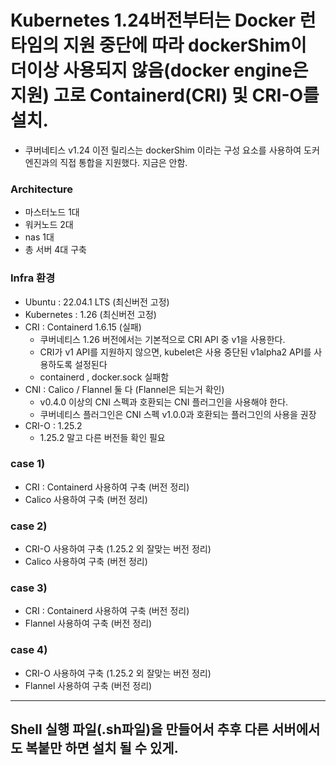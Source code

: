 # Kubernetes 1.24버전부터는 Docker 런타임의 지원 중단에 따라 dockerShim이 더이상 사용되지 않음(docker engine은 지원) 고로 Containerd(CRI) 및 CRI-O를 설치.
 * 쿠버네티스 v1.24 이전 릴리스는 dockerShim 이라는 구성 요소를 사용하여 도커 엔진과의 직접 통합을 지원했다. 지금은 안함.

### Architecture
  * 마스터노드 1대
  * 워커노드 2대
  * nas 1대
  * 총 서버 4대 구축

### Infra 환경
  * Ubuntu : 22.04.1 LTS (최신버전 고정)
  * Kubernetes : 1.26 (최신버전 고정)
  * CRI : Containerd 1.6.15  (실패)
    * 쿠버네티스 1.26 버전에서는 기본적으로 CRI API 중 v1을 사용한다. 
    * CRI가 v1 API를 지원하지 않으면, kubelet은 사용 중단된 v1alpha2 API를 사용하도록 설정된다
    * containerd , docker.sock 실패함
  * CNI : Calico / Flannel 둘 다 (Flannel은 되는거 확인)
    * v0.4.0 이상의 CNI 스펙과 호환되는 CNI 플러그인을 사용해야 한다. 
    * 쿠버네티스 플러그인은 CNI 스펙 v1.0.0과 호환되는 플러그인의 사용을 권장
  * CRI-O : 1.25.2
    * 1.25.2 말고 다른 버전들 확인 필요

### case 1)
  * CRI : Containerd 사용하여 구축 (버전 정리)
  * Calico 사용하여 구축 (버전 정리)

### case 2)
  * CRI-O 사용하여 구축 (1.25.2 외 잘맞는 버전 정리)
  * Calico 사용하여 구축 (버전 정리)

### case 3)
  * CRI : Containerd 사용하여 구축 (버전 정리)
  * Flannel 사용하여 구축 (버전 정리)

### case 4)
  * CRI-O 사용하여 구축 (1.25.2 외 잘맞는 버전 정리)
  * Flannel 사용하여 구축 (버전 정리)

<hr>

## Shell 실행 파일(.sh파일)을 만들어서 추후 다른 서버에서도 복붙만 하면 설치 될 수 있게.
  
